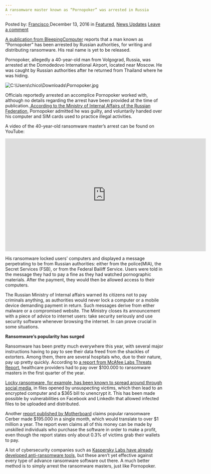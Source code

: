 ```yaml
---
A ransomware master known as “Pornopoker” was arrested in Russia
---
```

<article class="post-listing post-16901 post type-post status-publish format-standard has-post-thumbnail hentry  tag-master tag-pornopoker tag-ransomware tag-russia">
    <div class="post-inner">
        <span>Posted by: <a href="https://www.deepdotweb.com/author/francisco/" title="">Francisco </a></span>
    <span>December 13, 2016</span>
    <span>in <a href="https://www.deepdotweb.com/category/deepdot-news/" rel="category tag">Featured</a>, <a href="https://www.deepdotweb.com/category/news-updates/" rel="category tag">News Updates</a></span>
    <span><a href="https://www.deepdotweb.com/2016/12/13/ransomware-master-known-pornopoker-arrested-russia/#respond">Leave a comment</a></span>
    </p>
    <div class="clear"></div>
    <div class="entry">
    <p><a href="https://www.bleepingcomputer.com/news/security/ransomware-author-pornopoker-arrested-in-russia/">A publication from BleepingComputer</a> reports that a man known as “Pornopoker” has been arrested by Russian authorities, for writing and distributing ransomware. His real name is yet to be released.</p>
    <p>Pornopoker, allegedly a 40-year-old man from Volgograd, Russia, was arrested at the Domodedovo International Airport, located near Moscow. He was caught by Russian authorities after he returned from Thailand where he was hiding.</p>
    <p><img class="wp-image-16912 aligncenter" src="https://www.deepdotweb.com/wp-content/uploads/2016/12/c-users-chico-downloads-pornopoker-jpg.jpeg" alt="C:\Users\chico\Downloads\Pornopoker.jpg" srcset="https://www.deepdotweb.com/wp-content/uploads/2016/12/c-users-chico-downloads-pornopoker-jpg.jpeg 916w, https://www.deepdotweb.com/wp-content/uploads/2016/12/c-users-chico-downloads-pornopoker-jpg-300x168.jpeg 300w" sizes="(max-width: 916px) 100vw, 916px" /></p>
    <p>Officials reportedly arrested an accomplice Pornopoker worked with, although no details regarding the arrest have been provided at the time of publication.<a href="https://мвд.рф/news/item/9031673/"> According to the Ministry of Internal Affairs of the Russian Federation</a>, Pornopoker admitted he was guilty, and voluntarily handed over his computer and SIM cards used to practice illegal activities.</p>
    <p>A video of the 40-year-old ransomware master’s arrest can be found on YouTube:</p>
    <p><iframe width="640" height="360" src="https://www.youtube.com/embed/c96Wxsyx_fY" frameborder="0" allowfullscreen="allowfullscreen"></iframe></p>
    <p>His ransomware locked users’ computers and displayed a message perpetrating to be from Russian authorities: either from the police(MIA), the Secret Services (FSB), or from the Federal Bailiff Service. Users were told in the message they had to pay a fine as they had watched pornographic materials. After the payment, they would then be allowed access to their computers.</p>
    <p>The Russian Ministry of Internal affairs warned its citizens not to pay criminals anything, as authorities would never lock a computer or a mobile device demanding payment in return. Such messages derive from either malware or a compromised website. The Ministry closes its announcement with a piece of advice to internet users: take security seriously and use security software whenever browsing the internet. In can prove crucial in some situations.</p>
    <p><strong>Ransomware’s popularity has surged</strong></p>
    <p>Ransomware has been pretty much everywhere this year, with several major instructions having to pay to see their data freed from the shackles of extorters. Among them, there are several hospitals who, due to their nature, pay up pretty quickly. According to <a href="http://www.mcafee.com/us/resources/reports/rp-quarterly-threats-sep-2016.pdf">a report from McAfee Labs Threats Report,</a> healthcare providers had to pay over $100.000 to ransomware masters in the first quarter of the year.</p>
    <p><a href="http://www.digitaltrends.com/computing/locky-ransomware-self-downloading-image-files/">Locky ransomware, for example, has been known to spread around through social media</a>, in files opened by unsuspecting victims, which then lead to an encrypted computer and a $365 bill to unencrypt it. This has been made possible by vulnerabilities on Facebook and LinkedIn that allowed infected files to be uploaded and distributed.</p>
    <p>Another <a href="http://motherboard.vice.com/read/cerber-ransomware-earns-195000">report published by Motherboard</a> claims popular ransomware Cerber made $195.000 in a single month, which would translate to over $1 million a year. The report even claims all of this money can be made by unskilled individuals who purchase the software in order to make a profit, even though the report states only about 0.3% of victims grab their wallets to pay.</p>
    <p>A lot of cybersecurity companies such as <a href="https://go.kaspersky.com/Anti-ransomware-tool.html">Kaspersky Labs have already developed anti-ransomware tools</a>, but these aren’t yet effective against every type of advance ransomware software out there. A much better method is to simply arrest the ransomware masters, just like Pornopoker.</p>
    </div>
    <span style="display:none"><a href="https://www.deepdotweb.com/tag/arrested/" rel="tag">arrested</a> <a href="https://www.deepdotweb.com/tag/master/" rel="tag">master</a> <a href="https://www.deepdotweb.com/tag/pornopoker/" rel="tag">pornopoker</a> <a href="https://www.deepdotweb.com/tag/ransomware/" rel="tag">ransomware</a> <a href="https://www.deepdotweb.com/tag/russia/" rel="tag">russia</a></span> <span style="display:none" class="updated">2016-12-13</span>
    <div style="display:none" class="vcard author" itemprop="author" itemscope itemtype="http://schema.org/Person"><strong class="fn" itemprop="name"><a href="https://www.deepdotweb.com/author/francisco/" title="Posts by Francisco" rel="author">Francisco</a></strong></div>
    </div>
</article>

